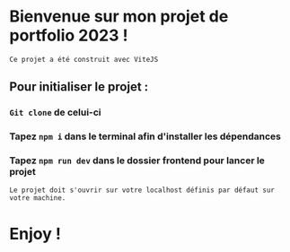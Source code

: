 # Bienvenue sur mon projet de portfolio 2023 ! 
 `Ce projet a été construit avec ViteJS
`

## Pour initialiser le projet :

### `Git clone` de celui-ci
### Tapez `npm i` dans le terminal afin d'installer les dépendances
### Tapez `npm run dev` dans le dossier frontend pour lancer le projet 
`Le projet doit s'ouvrir sur votre localhost définis par défaut sur votre machine.`

# Enjoy !

